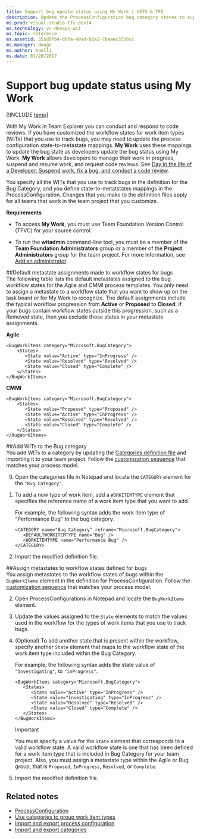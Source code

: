 ```yaml
---
title: Support bug update status using My Work | VSTS & TFS
description: Update the ProcessConfiguration bug category states to support code review requests working from Visual Studio   
ms.prod: visual-studio-tfs-dev14
ms.technology: vs-devops-wit
ms.topic: reference
ms.assetid: 355d8fb4-d8fa-49ad-b1a2-7baaec3556cc
ms.manager: douge
ms.author: kaelli
ms.date: 01/20/2017
---
```

# Support bug update status using My Work  

[!INCLUDE [temp](../_shared/customization-phase-0-and-1-plus-version-header.md)] 

With My Work in Team Explorer you can conduct and respond to code reviews. If you have customized the workflow states for work item types (WITs) that you use to track bugs, you may need to update the process configuration state-to-metastate mappings. **My Work** uses these mappings to update the bug state as developers update the bug status using My Work. **My Work** allows developers to manage their work in progress, suspend and resume work, and request code reviews. See [Day in the life of a Developer: Suspend work, fix a bug, and conduct a code review](../../tfvc/day-life-alm-developer-suspend-work-fix-bug-conduct-code-review.md).  
  
 You specify all the WITs that you use to track bugs in the definition for the Bug Category, and you define state-to-metatstates mappings in the ProcessConfiguration. Changes that you make to the definition files apply for all teams that work in the team project that you customize.  
  
 **Requirements**  
  
-   To access **My Work**, you must use Team Foundation Version Control (TFVC) for your source control.   
  
-   To run the **witadmin** command-line tool, you must be a member of the **Team Foundation Administrators** group or a member of the **Project Administrators** group for the team project. For more information, see [Add an administrator](../../security/set-project-collection-level-permissions.md).  
  
<a name="default"></a> 
##Default metastate assignments made to workflow states for bugs  
 The following table lists the default metastates assigned to the bug workflow states for the Agile and CMMI process templates.  You only need to assign a metastate to a workflow state that you want to show up on the task board or for My Work to recognize. The default assignments include the typical workflow progression from **Active** or **Proposed** to **Closed**. If your bugs contain workflow states outside this progression, such as a Removed state, then you exclude those states in your metastate assignments.  
  
**Agile**  
 
```
<BugWorkItems category="Microsoft.BugCategory">
    <States>
       <State value="Active" type="InProgress" />
       <State value="Resolved" type="Resolved" />
       <State value="Closed" type="Complete" />
    </States>
</BugWorkItems>
```

**CMMI**
```
<BugWorkItems category="Microsoft.BugCategory">
    <States>
       <State value="Proposed" type="Proposed" />
       <State value="Active" type="InProgress" />
       <State value="Resolved" type="Resolved" />
       <State value="Closed" type="Complete" />
    </States>
</BugWorkItems>
``` 
  
<a name="add"></a> 

##Add WITs to the Bug category  
You add WITs to a category by updating the [Categories definition file](categories-xml-element-reference.md) and importing it to your team project. Follow the [customization sequence](../customize/customize-work.md) that matches your process model. 
 
<!--- 
1.  To run the **witadmin** command-line tool, open a Command Prompt window where either Visual Studio or Team Explore  is installed and enter:  
  
    ```  
    cd %programfiles%\Microsoft Visual Studio 14.0\Common7\IDE  
    ```  
  
     On a 64-bit edition of Windows, replace **%programfiles%** with **%programfiles(x86)%**.  
  
2.  Type the following command, and substitute your data for the arguments that are shown here, where *CollectionURL* specifies the URL of a team project collection, *ProjectName* specifies the name of a team project defined within the collection, and *DirectoryPath* specifies the name and location for the file to export. Then choose Enter.  
  
    ```  
    witadmin exportcategories /collection:CollectionURL /p:ProjectName /f:"DirectoryPath\categories.xml"  
    ```  
-->  
0.  Open the categories file in Notepad and locate the `CATEGORY` element for the `"Bug Category"`.  
  
0.  To add a new type of work item, add a `WORKITEMTYPE` element that specifies the reference name of a work item type that you want to add.  
  
     For example, the following syntax adds the work item type of "Performance Bug" to the bug category.  
  
    ```  
    <CATEGORY name="Bug Category" refname="Microsoft.BugCategory">  
       <DEFAULTWORKITEMTYPE name="Bug" />  
       <WORKITEMTYPE name="Performance Bug" />  
    </CATEGORY>  
    ```  
  
0.  Import the modified definition file.  

<!---   
    ```  
    witadmin importcategories /collection:CollectionURL /p:ProjectName /f:"DirectoryPath\categories.xml"  
    ```  
  
-->  

<a name="assign"></a> 
##Assign metastates to workflow states defined for bugs  
 You assign metastates to the workflow states of bugs within the `BugWorkItems` element in the definition for ProcessConfiguration. Follow the [customization sequence](../customize/customize-work.md) that matches your process model. 
 
<!---  
1.  From the Command Prompt window for **witadmin**, type the following command and substitute your data for the arguments that are shown here, where *CollectionURL* specifies the URL of a team project collection, *ProjectName* specifies the name of a team project defined within the collection, and *DirectoryPath* specifies the name and location for the file to export. Then choose Enter.  
  
    ```  
    witadmin exportprocessconfig /collection:CollectionURL /p:ProjectName /f:"DirectoryPath\ProcessConfiguration.xml"  
    ```  
-->   
2.  Open ProcessConfigurations in Notepad and locate the `BugWorkItems` element.  
  
3.  Update the values assigned to the `State` elements to match the values used in the workflow for the types of work items that you use to track bugs.  
  
4.  (Optional) To add another state that is present within the workflow, specify another `State` element that maps to the workflow state of the work item type included within the Bug Category.  
  
     For example, the following syntax adds the state value of `"Investigating"`, to `"inProgress"`.  
  
    ```  
    <BugWorkItems category="Microsoft.BugCategory">  
       <States>  
          <State value="Active" type="InProgress" />  
          <State value="Investigating" type="InProgress" />  
          <State value="Resolved" type="Resolved" />  
          <State value="Closed" type="Complete" />  
       </States>  
    </BugWorkItems>  
    ```  
  
    > [!IMPORTANT]  
    > You must specify a value for the `State` element that corresponds to a valid workflow state. A valid workflow state is one that has been defined for a work item type that is included in Bug Category for your team project. Also, you must assign a metastate type within the Agile or Bug group, that is `Proposed`, `InProgress`, `Resolved`, or `Complete`.  
  
5.  Import the modified definition file.  

<!---   
    ```  
    witadmin importprocessconfig /collection:CollectionURL /p:ProjectName /f:"DirectoryPath\ProcessConfiguration.xml"  
    ```  
 
--> 
 
## Related notes
-  [ProcessConfiguration](process-configuration-xml-element.md)   
-  [Use categories to group work item types](use-categories-to-group-work-item-types.md)
-  [Import and export process configuration](../reference/witadmin/witadmin-import-export-process-configuration.md)
-  [Import and export categories](../reference/witadmin/witadmin-import-export-categories.md)